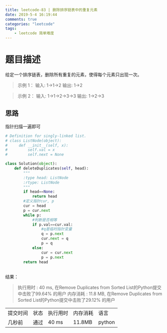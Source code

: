 ```yaml
---
title: leetcode-83 | 删除排序链表中的重复元素 
date: 2019-5-4 16:19:44
comments: true
categories: "leetcode"
tags: 
    - leetcode 简单难度
---
```

# 题目描述

给定一个排序链表，删除所有重复的元素，使得每个元素只出现一次。

><span>示例 1：</span>
输入: 1->1->2
输出: 1->2

><span>示例 2：</span>
输入: 1->1->2->3->3
输出: 1->2->3


## 思路
指针扫描一遍即可

``` python
# Definition for singly-linked list.
# class ListNode(object):
#     def __init__(self, x):
#         self.val = x
#         self.next = None

class Solution(object):
    def deleteDuplicates(self, head):
        """
        :type head: ListNode
        :rtype: ListNode
        """
        if head==None:
            return head
        #定义指针cur, p
        cur = head
        p = cur.next
        while p:
            #判断是否相等
            if p.val==cur.val:
            	#q是临时指针变量
                q = p.next
                cur.next = q
                p = q
            else:
                cur = cur.next
                p = p.next
        return head
        
```


<span class="title2">结果：</span>
>执行用时 : 40 ms, 在Remove Duplicates from Sorted List的Python提交中击败了99.64% 的用户
内存消耗 : 11.8 MB, 在Remove Duplicates from Sorted List的Python提交中击败了29.12% 的用户
<table><tr><td>提交时间</td><td>状态</td><td>执行用时</td><td>内存消耗</td><td>语言</td></tr><tr><td>几秒前</td><td>通过</td><td>40 ms</td><td>11.8MB</td><td>python</td></tr></table>
